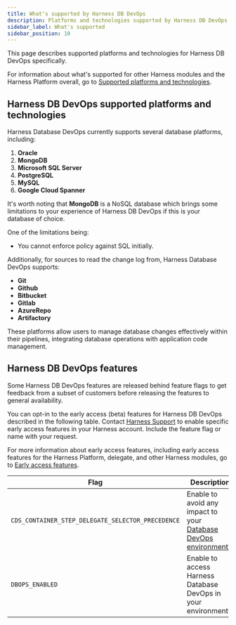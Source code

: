 ```yaml
---
title: What's supported by Harness DB DevOps
description: Platforms and technologies supported by Harness DB DevOps
sidebar_label: What's supported
sidebar_position: 10
---
```


This page describes supported platforms and technologies for Harness DB DevOps specifically.

For information about what's supported for other Harness modules and the Harness Platform overall, go to [Supported platforms and technologies](/docs/platform/platform-whats-supported).

## Harness DB DevOps supported platforms and technologies

Harness Database DevOps currently supports several database platforms, including:

1. **Oracle**
2. **MongoDB**
3. **Microsoft SQL Server**
4. **PostgreSQL**
5. **MySQL**
6. **Google Cloud Spanner**

It's worth noting that **MongoDB** is a NoSQL database which brings some limitations to your experience of Harness DB DevOps if this is your database of choice. 

One of the limitations being: 

 - You cannot enforce policy against SQL initially. 

Additionally, for sources to read the change log from, Harness Database DevOps supports:

- **Git**
- **Github**
- **Bitbucket**
- **Gitlab**
- **AzureRepo**
- **Artifactory**

These platforms allow users to manage database changes effectively within their pipelines, integrating database operations with application code management.

## Harness DB DevOps features

Some Harness DB DevOps features are released behind feature flags to get feedback from a subset of customers before releasing the features to general availability.

You can opt-in to the early access (beta) features for Harness DB DevOps described in the following table. Contact [Harness Support](mailto:support@harness.io) to enable specific early access features in your Harness account. Include the feature flag or name with your request.

For more information about early access features, including early access features for the Harness Platform, delegate, and other Harness modules, go to [Early access features](/release-notes/early-access).


| Flag | Description | Availability |
| ---  | ----------- | ------------ |
| `CDS_CONTAINER_STEP_DELEGATE_SELECTOR_PRECEDENCE` | Enable to avoid any impact to your [Database DevOps environments](/docs/database-devops/get-started/onboarding-guide.md). | Beta |
| `DBOPS_ENABLED` | Enable to access Harness Database DevOps in your environment. | Beta
